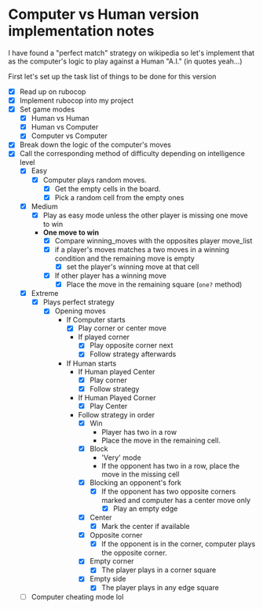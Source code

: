 # Computer vs Human version implementation notes

I have found a "perfect match" strategy on wikipedia so let's implement that as the computer's logic to play against a Human "A.I." (in quotes yeah...)

First let's set up the task list of things to be done for this version

- [x] Read up on rubocop
- [x] Implement rubocop into my project
- [x] Set game modes
  - [x] Human vs Human
  - [x] Human vs Computer
  - [x] Computer vs Computer
- [x] Break down the logic of the computer's moves
- [x] Call the corresponding method of difficulty depending on intelligence level
  - [x] Easy
    - [x] Computer plays random moves.
      - [x] Get the empty cells in the board.
      - [x] Pick a random cell from the empty ones
  - [x] Medium
    - [x] Play as easy mode unless the other player is missing one move to win
    - **One move to win**
      - [x] Compare winning_moves with the opposites player move_list
      - [x] if a player's moves matches a two moves in a winning condition and the remaining move is empty
        - [x] set the player's winning move at that cell
      - [x] If other player has a winning move
        - [x] Place the move in the remaining square (`one?` method)
  - [x] Extreme
    - [x] Plays perfect strategy
      - [x] Opening moves
        - If Computer starts
          - [x] Play corner or center move
          - If played corner
            - [x] Play opposite corner next
            - [x] Follow strategy afterwards 
        - If Human starts
          - If Human played Center
            - [x] Play corner
            - [x] Follow strategy
          - If Human Played Corner
            - [x] Play Center
          - Follow strategy in order
            - [x] Win
              - Player has two in a row
              - Place the move in the remaining cell.
            - [x] Block
              - 'Very' mode
              - If the opponent has two in a row, place the move in the missing cell
            - [x] Blocking an opponent's fork
              - [x] If the opponent has two opposite corners marked and computer has a center move only
                - [x] Play an empty edge
            - [x] Center
              - [x] Mark the center if available
            - [x] Opposite corner
               - [x] If the opponent is in the corner, computer plays the opposite corner.
            - [x] Empty corner
              - [x] The player plays in a corner square
            - [x] Empty side
              - [x] The player plays in any edge square
  - [ ] Computer cheating mode lol
